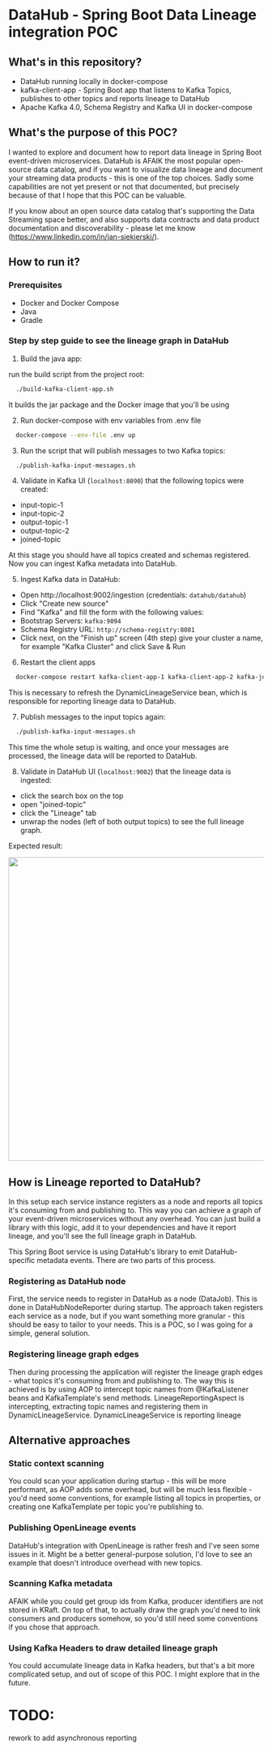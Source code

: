 # DataHub - Spring Boot Data Lineage integration POC
## What's in this repository?
- DataHub running locally in docker-compose
- kafka-client-app - Spring Boot app that listens to Kafka Topics, publishes to other topics and reports lineage to DataHub
- Apache Kafka 4.0, Schema Registry and Kafka UI in docker-compose

## What's the purpose of this POC?
I wanted to explore and document how to report data lineage in Spring Boot event-driven microservices. 
DataHub is AFAIK the most popular open-source data catalog, and if you want to visualize data lineage and document your 
streaming data products - this is one of the top choices. Sadly some capabilities are not yet present or not that 
documented, but precisely because of that I hope that this POC can be valuable.

If you know about an open source data catalog that's supporting the Data Streaming space better, and also supports data
contracts and data product documentation and discoverability - please let me know 
(https://www.linkedin.com/in/jan-siekierski/).

## How to run it?
### Prerequisites
   - Docker and Docker Compose
   - Java
   - Gradle
### Step by step guide to see the lineage graph in DataHub
1. Build the java app:

run the build script from the project root:
```bash
  ./build-kafka-client-app.sh
```
It builds the jar package and the Docker image that you'll be using

2. Run docker-compose with env variables from .env file
```bash
  docker-compose --env-file .env up
```
3. Run the script that will publish messages to two Kafka topics:
```bash
  ./publish-kafka-input-messages.sh 
```
4. Validate in Kafka UI (`localhost:8090`) that the following topics were created:
- input-topic-1
- input-topic-2
- output-topic-1
- output-topic-2
- joined-topic

At this stage you should have all topics created and schemas registered. Now you can ingest Kafka metadata into DataHub.

5. Ingest Kafka data in DataHub:
- Open http://localhost:9002/ingestion (credentials: `datahub/datahub`)
- Click "Create new source"
- Find "Kafka" and fill the form with the following values:
- Bootstrap Servers: `kafka:9094`
- Schema Registry URL: `http://schema-registry:8081`
- Click next, on the "Finish up" screen (4th step) give your cluster a name, for example "Kafka Cluster" and click Save & Run

6. Restart the client apps
```bash
  docker-compose restart kafka-client-app-1 kafka-client-app-2 kafka-joining-app
```
This is necessary to refresh the DynamicLineageService bean, which is responsible for reporting lineage data to DataHub.

7. Publish messages to the input topics again:
```bash
  ./publish-kafka-input-messages.sh 
```
This time the whole setup is waiting, and once your messages are processed, the lineage data will be reported to DataHub.

8. Validate in DataHub UI (`localhost:9002`) that the lineage data is ingested:
- click the search box on the top
- open "joined-topic"
- click the "Lineage" tab
- unwrap the nodes (left of both output topics) to see the full lineage graph.

Expected result:

<img src="img/lineage-graph-screenshot.png" width="600">

## How is Lineage reported to DataHub? 
In this setup each service instance registers as a node and reports all topics it's consuming from and publishing to.
This way you can achieve a graph of your event-driven microservices without any overhead. You can just build a library with 
this logic, add it to your dependencies and have it report lineage, and you'll see the full lineage graph in DataHub.

This Spring Boot service is using DataHub's library to emit DataHub-specific metadata events. There are two parts of this process.

### Registering as DataHub node
First, the service needs to register in DataHub as a node (DataJob). This is done in DataHubNodeReporter during startup. 
The approach taken registers each service as a node, but if you want something more granular - this should be easy to tailor to your needs.
This is a POC, so I was going for a simple, general solution.

### Registering lineage graph edges
Then during processing the application will register the lineage graph edges - what topics it's consuming from and publishing to.
The way this is achieved is by using AOP to intercept topic names from @KafkaListener beans and KafkaTemplate's send methods.
LineageReportingAspect is intercepting, extracting topic names and registering them in DynamicLineageService. 
DynamicLineageService is reporting lineage

## Alternative approaches
### Static context scanning
You could scan your application during startup - this will be more performant, as AOP adds some overhead, but will be much less flexible - 
you'd need some conventions, for example listing all topics in properties, or creating one KafkaTemplate per topic you're publishing to.

### Publishing OpenLineage events
DataHub's integration with OpenLineage is rather fresh and I've seen some issues in it. Might be a better general-purpose solution, 
I'd love to see an example that doesn't introduce overhead with new topics.

### Scanning Kafka metadata
AFAIK while you could get group ids from Kafka, producer identifiers are not stored in KRaft. On top of that, to actually draw the graph you'd need to 
link consumers and producers somehow, so you'd still need some conventions if you chose that approach.

### Using Kafka Headers to draw detailed lineage graph
You could accumulate lineage data in Kafka headers, but that's a bit more complicated setup, and out of scope of this POC. I might explore that in the future.

# TODO:
rework to add asynchronous reporting